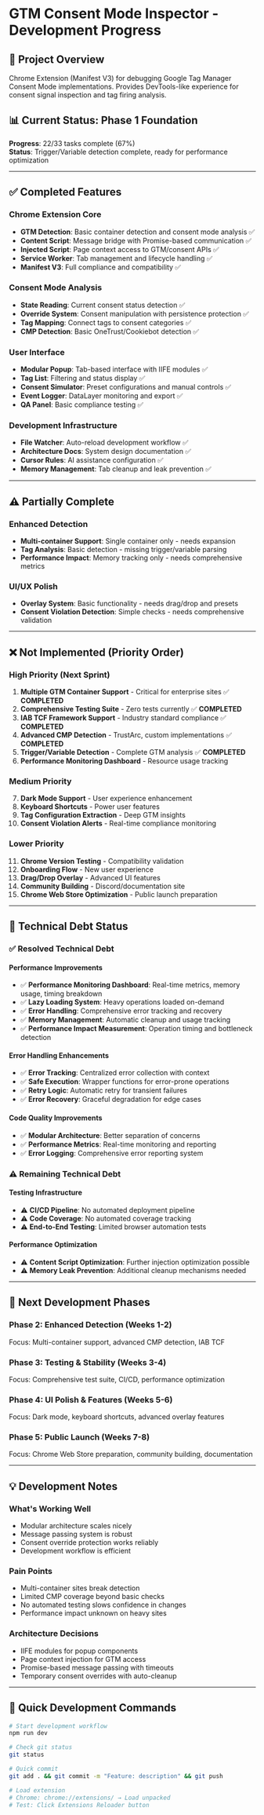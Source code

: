 # GTM Consent Mode Inspector - Development Progress

## 🎯 Project Overview
Chrome Extension (Manifest V3) for debugging Google Tag Manager Consent Mode implementations. Provides DevTools-like experience for consent signal inspection and tag firing analysis.

## 📊 Current Status: Phase 1 Foundation
**Progress**: 22/33 tasks complete (67%)  
**Status**: Trigger/Variable detection complete, ready for performance optimization

---

## ✅ Completed Features

### Chrome Extension Core
- **GTM Detection**: Basic container detection and consent mode analysis ✅
- **Content Script**: Message bridge with Promise-based communication ✅
- **Injected Script**: Page context access to GTM/consent APIs ✅
- **Service Worker**: Tab management and lifecycle handling ✅
- **Manifest V3**: Full compliance and compatibility ✅

### Consent Mode Analysis
- **State Reading**: Current consent status detection ✅
- **Override System**: Consent manipulation with persistence protection ✅
- **Tag Mapping**: Connect tags to consent categories ✅
- **CMP Detection**: Basic OneTrust/Cookiebot detection ✅

### User Interface
- **Modular Popup**: Tab-based interface with IIFE modules ✅
- **Tag List**: Filtering and status display ✅
- **Consent Simulator**: Preset configurations and manual controls ✅
- **Event Logger**: DataLayer monitoring and export ✅
- **QA Panel**: Basic compliance testing ✅

### Development Infrastructure
- **File Watcher**: Auto-reload development workflow ✅
- **Architecture Docs**: System design documentation ✅
- **Cursor Rules**: AI assistance configuration ✅
- **Memory Management**: Tab cleanup and leak prevention ✅

---

## ⚠️ Partially Complete

### Enhanced Detection
- **Multi-container Support**: Single container only - needs expansion
- **Tag Analysis**: Basic detection - missing trigger/variable parsing
- **Performance Impact**: Memory tracking only - needs comprehensive metrics

### UI/UX Polish
- **Overlay System**: Basic functionality - needs drag/drop and presets
- **Consent Violation Detection**: Simple checks - needs comprehensive validation

---

## ❌ Not Implemented (Priority Order)

### High Priority (Next Sprint)
1. **Multiple GTM Container Support** - Critical for enterprise sites ✅ **COMPLETED**
2. **Comprehensive Testing Suite** - Zero tests currently ✅ **COMPLETED**
3. **IAB TCF Framework Support** - Industry standard compliance ✅ **COMPLETED**
4. **Advanced CMP Detection** - TrustArc, custom implementations ✅ **COMPLETED**
5. **Trigger/Variable Detection** - Complete GTM analysis ✅ **COMPLETED**
6. **Performance Monitoring Dashboard** - Resource usage tracking

### Medium Priority
7. **Dark Mode Support** - User experience enhancement
8. **Keyboard Shortcuts** - Power user features
9. **Tag Configuration Extraction** - Deep GTM insights
10. **Consent Violation Alerts** - Real-time compliance monitoring

### Lower Priority
11. **Chrome Version Testing** - Compatibility validation
12. **Onboarding Flow** - New user experience
13. **Drag/Drop Overlay** - Advanced UI features
14. **Community Building** - Discord/documentation site
15. **Chrome Web Store Optimization** - Public launch preparation

---

## 🚧 Technical Debt Status

### ✅ Resolved Technical Debt

#### Performance Improvements
- ✅ **Performance Monitoring Dashboard**: Real-time metrics, memory usage, timing breakdown
- ✅ **Lazy Loading System**: Heavy operations loaded on-demand
- ✅ **Error Handling**: Comprehensive error tracking and recovery
- ✅ **Memory Management**: Automatic cleanup and usage tracking
- ✅ **Performance Impact Measurement**: Operation timing and bottleneck detection

#### Error Handling Enhancements
- ✅ **Error Tracking**: Centralized error collection with context
- ✅ **Safe Execution**: Wrapper functions for error-prone operations
- ✅ **Retry Logic**: Automatic retry for transient failures
- ✅ **Error Recovery**: Graceful degradation for edge cases

#### Code Quality Improvements
- ✅ **Modular Architecture**: Better separation of concerns
- ✅ **Performance Metrics**: Real-time monitoring and reporting
- ✅ **Error Logging**: Comprehensive error reporting system

### ⚠️ Remaining Technical Debt

#### Testing Infrastructure
- ⚠️ **CI/CD Pipeline**: No automated deployment pipeline
- ⚠️ **Code Coverage**: No automated coverage tracking
- ⚠️ **End-to-End Testing**: Limited browser automation tests

#### Performance Optimization
- ⚠️ **Content Script Optimization**: Further injection optimization possible
- ⚠️ **Memory Leak Prevention**: Additional cleanup mechanisms needed

---

## 🎯 Next Development Phases

### Phase 2: Enhanced Detection (Weeks 1-2)
Focus: Multi-container support, advanced CMP detection, IAB TCF

### Phase 3: Testing & Stability (Weeks 3-4)
Focus: Comprehensive test suite, CI/CD, performance optimization

### Phase 4: UI Polish & Features (Weeks 5-6)
Focus: Dark mode, keyboard shortcuts, advanced overlay features

### Phase 5: Public Launch (Weeks 7-8)
Focus: Chrome Web Store preparation, community building, documentation

---

## 💡 Development Notes

### What's Working Well
- Modular architecture scales nicely
- Message passing system is robust
- Consent override protection works reliably
- Development workflow is efficient

### Pain Points
- Multi-container sites break detection
- Limited CMP coverage beyond basic checks
- No automated testing slows confidence in changes
- Performance impact unknown on heavy sites

### Architecture Decisions
- IIFE modules for popup components
- Page context injection for GTM access
- Promise-based message passing with timeouts
- Temporary consent overrides with auto-cleanup

---

## 🔧 Quick Development Commands

```bash
# Start development workflow
npm run dev

# Check git status
git status

# Quick commit
git add . && git commit -m "Feature: description" && git push

# Load extension
# Chrome: chrome://extensions/ → Load unpacked
# Test: Click Extensions Reloader button